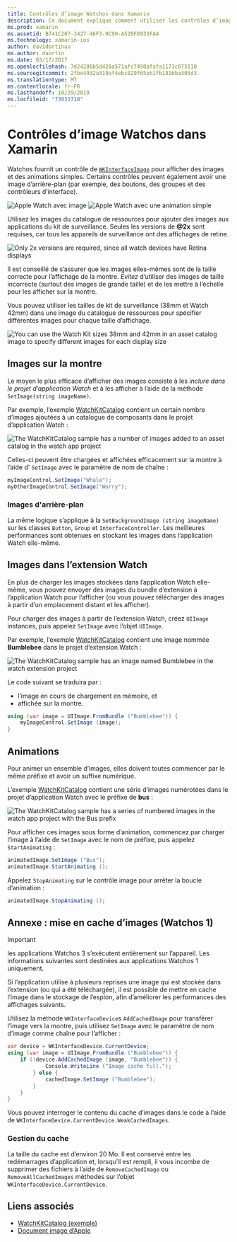 ```yaml
---
title: Contrôles d’image Watchos dans Xamarin
description: Ce document explique comment utiliser les contrôles d’image dans une application Watchos générée avec Xamarin. Il traite du contrôle WKInterfaceImage, de la méthode SetImage, de l’ajout d’images à une extension Watch, d’animations et bien plus encore.
ms.prod: xamarin
ms.assetid: B741C207-3427-46F3-9C90-A52BF8933FA4
ms.technology: xamarin-ios
author: davidortinau
ms.author: daortin
ms.date: 03/17/2017
ms.openlocfilehash: 7d24286b5d428a571afc7498afafa1171c075110
ms.sourcegitcommit: 2fbe4932a319af4ebc829f65eb1fb1816ba305d3
ms.translationtype: MT
ms.contentlocale: fr-FR
ms.lasthandoff: 10/29/2019
ms.locfileid: "73032710"
---
```

# <a name="watchos-image-controls-in-xamarin"></a>Contrôles d’image Watchos dans Xamarin

Watchos fournit un contrôle de [`WKInterfaceImage`](xref:WatchKit.WKInterfaceImage) pour afficher des images et des animations simples. Certains contrôles peuvent également avoir une image d’arrière-plan (par exemple, des boutons, des groupes et des contrôleurs d’interface).

![](image-images/image-walkway.png "Apple Watch avec image") ![](image-images/image-animation.png "Apple Watch avec une animation simple")
<!-- watch image courtesy of http://infinitapps.com/bezel/ -->

Utilisez les images du catalogue de ressources pour ajouter des images aux applications du kit de surveillance.
Seules les versions de **@2x** sont requises, car tous les appareils de surveillance ont des affichages de retine.

![](image-images/asset-universal-sml.png "Only 2x versions are required, since all watch devices have Retina displays")

Il est conseillé de s’assurer que les images elles-mêmes sont de la taille correcte pour l’affichage de la montre. *Évitez* d’utiliser des images de taille incorrecte (surtout des images de grande taille) et de les mettre à l’échelle pour les afficher sur la montre.

Vous pouvez utiliser les tailles de kit de surveillance (38mm et Watch 42mm) dans une image du catalogue de ressources pour spécifier différentes images pour chaque taille d’affichage.

![](image-images/asset-watch-sml.png "You can use the Watch Kit sizes 38mm and 42mm in an asset catalog image to specify different images for each display size")

## <a name="images-on-the-watch"></a>Images sur la montre

Le moyen le plus efficace d’afficher des images consiste à les *inclure dans le projet d’application Watch* et à les afficher à l’aide de la méthode `SetImage(string imageName)`.

Par exemple, l’exemple [WatchKitCatalog](https://docs.microsoft.com/samples/xamarin/ios-samples/watchos-watchkitcatalog/) contient un certain nombre d’images ajoutées à un catalogue de composants dans le projet d’application Watch :

![](image-images/asset-whale-sml.png "The WatchKitCatalog sample has a number of images added to an asset catalog in the watch app project")

Celles-ci peuvent être chargées et affichées efficacement sur la montre à l’aide d' `SetImage` avec le paramètre de nom de chaîne :

```csharp
myImageControl.SetImage("Whale");
myOtherImageControl.SetImage("Worry");
```

### <a name="background-images"></a>Images d'arrière-plan

La même logique s’applique à la `SetBackgroundImage (string imageName)` sur les classes `Button`, `Group` et `InterfaceController`. Les meilleures performances sont obtenues en stockant les images dans l’application Watch elle-même.

## <a name="images-in-the-watch-extension"></a>Images dans l’extension Watch

En plus de charger les images stockées dans l’application Watch elle-même, vous pouvez envoyer des images du bundle d’extension à l’application Watch pour l’afficher (ou vous pouvez télécharger des images à partir d’un emplacement distant et les afficher).

Pour charger des images à partir de l’extension Watch, créez `UIImage` instances, puis appelez `SetImage` avec l’objet `UIImage`.

Par exemple, l’exemple [WatchKitCatalog](https://docs.microsoft.com/samples/xamarin/ios-samples/watchos-watchkitcatalog) contient une image nommée **Bumblebee** dans le projet d’extension Watch :

![](image-images/asset-bumblebee-sml.png "The WatchKitCatalog sample has an image named Bumblebee in the watch extension project")

Le code suivant se traduira par :

- l’image en cours de chargement en mémoire, et
- affichée sur la montre.

```csharp
using (var image = UIImage.FromBundle ("Bumblebee")) {
    myImageControl.SetImage (image);
}
```

## <a name="animations"></a>Animations

Pour animer un ensemble d’images, elles doivent toutes commencer par le même préfixe et avoir un suffixe numérique.

L’exemple [WatchKitCatalog](https://docs.microsoft.com/samples/xamarin/ios-samples/watchos-watchkitcatalog) contient une série d’images numérotées dans le projet d’application Watch avec le préfixe de **bus** :

![](image-images/asset-bus-animation-sml.png "The WatchKitCatalog sample has a series of numbered images in the watch app project with the Bus prefix")

Pour afficher ces images sous forme d’animation, commencez par charger l’image à l’aide de `SetImage` avec le nom de préfixe, puis appelez `StartAnimating` :

```csharp
animatedImage.SetImage ("Bus");
animatedImage.StartAnimating ();
```

Appelez `StopAnimating` sur le contrôle image pour arrêter la boucle d’animation :

```csharp
animatedImage.StopAnimating ();
```

<a name="cache" />

## <a name="appendix-caching-images-watchos-1"></a>Annexe : mise en cache d’images (Watchos 1)

> [!IMPORTANT]
> les applications Watchos 3 s’exécutent entièrement sur l’appareil. Les informations suivantes sont destinées aux applications Watchos 1 uniquement.

Si l’application utilise à plusieurs reprises une image qui est stockée dans l’extension (ou qui a été téléchargée), il est possible de mettre en cache l’image dans le stockage de l’espion, afin d’améliorer les performances des affichages suivants.

Utilisez la méthode `WKInterfaceDevice`s `AddCachedImage` pour transférer l’image vers la montre, puis utilisez `SetImage` avec le paramètre de nom d’image comme chaîne pour l’afficher :

```csharp
var device = WKInterfaceDevice.CurrentDevice;
using (var image = UIImage.FromBundle ("Bumblebee")) {
    if (!device.AddCachedImage (image, "Bumblebee")) {
            Console.WriteLine ("Image cache full.");
        } else {
            cachedImage.SetImage ("Bumblebee");
        }
    }
}
```

Vous pouvez interroger le contenu du cache d’images dans le code à l’aide de `WKInterfaceDevice.CurrentDevice.WeakCachedImages`.

### <a name="managing-the-cache"></a>Gestion du cache

La taille du cache est d’environ 20 Mo. Il est conservé entre les redémarrages d’application et, lorsqu’il est rempli, il vous incombe de supprimer des fichiers à l’aide de `RemoveCachedImage` ou `RemoveAllCachedImages` méthodes sur l’objet `WKInterfaceDevice.CurrentDevice`.

## <a name="related-links"></a>Liens associés

- [WatchKitCatalog (exemple)](https://docs.microsoft.com/samples/xamarin/ios-samples/watchos-watchkitcatalog)
- [Document image d’Apple](https://developer.apple.com/documentation/watchkit/wkinterfaceimage)
